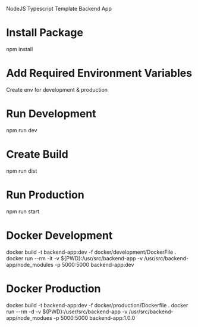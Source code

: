 NodeJS Typescript Template Backend App

# Install Package

npm install

# Add Required Environment Variables

Create env for development & production

# Run Development

npm run dev

# Create Build

npm run dist

# Run Production

npm run start

# Docker Development

docker build -t backend-app:dev -f docker/development/DockerFile .
docker run --rm -it -v ${PWD}:/usr/src/backend-app -v /usr/src/backend-app/node_modules -p 5000:5000 backend-app:dev

# Docker Production

docker build -t backend-app:dev -f docker/production/Dockerfile .
docker run --rm -d -v ${PWD}:/user/src/backend-app -v /usr/src/backend-app/node_modues -p 5000:5000 backend-app:1.0.0
